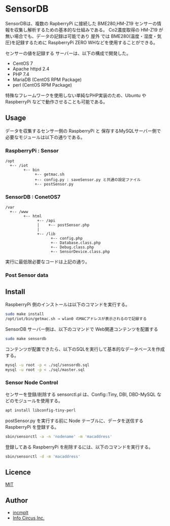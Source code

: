 # SensorDB

SensorDBは、複数の RapberryPi に接続した BME280,HM-Z19 センサーの情報を収集し解析するための基本的な仕組みである。
Co2濃度取得の HM-Z19 が無い場合でも、データの記録は可能であり 屋外 では BME280(温度・湿度・気圧)を記録するために RaspberryPi ZERO WHなどを使用することができる。

センサーの値を記録する サーバーは、以下の構成で開発した。

* CentOS 7
* Apache httpd 2.4
* PHP 7.4
* MariaDB (CentOS RPM Package)
* perl (CentOS RPM Package)

特殊なフレームワークを使用しない単純なPHP実装のため、Ubuntu や RaspberryPi などで動作させることも可能である。

## Usage

データを収集するセンサー側の RaspberryPi と 保存するMySQLサーバー側で必要なモジュールは以下の通りである。

### RaspberryPi : Sensor

```text
/opt
  +-- /iot
        +-- bin
             +-- getmac.sh
             +-- config.py : saveSensor.py と共通の設定ファイル
             +-- postSensor.py
```

### SensorDB : ConetOS7

```text
/var
  +-- /www
        +-- html
              +-- /api
              |    +-- postSensor.php
              |
              +-- /lib
                    +-- config.php
                    +-- Database.class.php
                    +-- Debug.class.php
                    +-- SensorDevice.class.php
```

実行に最低限必要なコードは上記の通り。

### Post Sensor data

## Install

RaspberryPi 側のインストールは以下のコマンドを実行する。

```bash
sudo make install
/opt/iot/bin/getmac.sh → wlan0 のMACアドレスが表示されるので記録する
```

SensorDB サーバー側は、以下のコマンドで Web関連コンテンツを配置する

```bash
sudo make sensordb
```

コンテンツが配置できたら、以下のSQLを実行して基本的なデータベースを作成する。

```bash
mysql -u root -p < ./sql/sensordb.sql
mysql -u root -p < ./sql/master.sql
```

### Sensor Node Control

センサーを登録/削除する sensorctl.pl は、Config::Tiny,  DBI, DBD-MySQL などのモジュールを使用する。

```bash
apt install libconfig-tiny-perl
```

postSensor.py を実行する前に Node テーブルに、データを送信する RaspberryPi を登録する。

```bash
sbin/sensorctl -a -n 'nodename' -m 'macaddress'
```

登録してある RaspberryPi を削除するには、以下のコマンドを実行する。

```bash
sbin/sensorctl -d -m 'macaddress'
```

## Licence

[MIT](https://github.com/tcnksm/tool/blob/master/LICENCE)

## Author

* [incmplt](https://www.incmplt.net/)
* [Info Circus,Inc.](https://www.infocircus.jp/)
